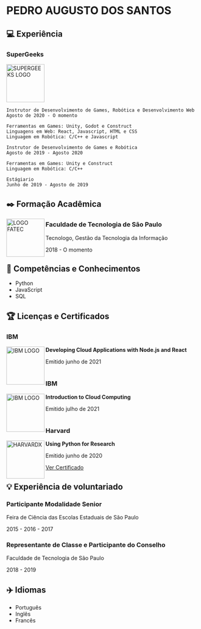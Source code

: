 # PEDRO AUGUSTO DOS SANTOS

## 💻 Experiência

### SuperGeeks

<img src="https://i.ibb.co/FmgKcwB/SUPERGEEKSLOGO.png" alt="SUPERGEEKS LOGO" width="100"/>

```
Instrutor de Desenvolvimento de Games, Robótica e Desenvolvimento Web
Agosto de 2020 - O momento

Ferramentas em Games: Unity, Godot e Construct
Linguagens em Web: React, Javascript, HTML e CSS
Linguagem em Robótica: C/C++ e Javascript
```

```
Instrutor de Desenvolvimento de Games e Robótica
Agosto de 2019 - Agosto 2020

Ferramentas em Games: Unity e Construct
Linguagem em Robótica: C/C++
```

```
Estágiario
Junho de 2019 - Agosto de 2019
```

## ✒️ Formação Acadêmica

<img src="https://i.ibb.co/fqbhjbV/FATECLOGO.jpg" alt="LOGO FATEC" width="100" align="left"/>

### Faculdade de Tecnologia de São Paulo

Tecnologo, Gestão da Tecnologia da Informação

2018 - O momento

## 🧪 Competências e Conhecimentos

- Python
- JavaScript
- SQL

## 🏆 Licenças e Certificados


### IBM

<img src="https://i.ibb.co/3hf7X4x/IBMLOGO.jpg" alt="IBM LOGO" width="100" align="left"/>

**Developing Cloud Applications with Node.js and React**

Emitido junho de 2021

#

### IBM

<img src="https://i.ibb.co/3hf7X4x/IBMLOGO.jpg" alt="IBM LOGO" width="100" align="left"/>

**Introduction to Cloud Computing**

Emitido julho de 2021

#

### Harvard

<img src="https://i.ibb.co/0FTSkRz/HARVARDXLOGO.jpg" alt="HARVARDX" width="100" align="left"/>

**Using Python for Research**

Emitido junho de 2020

[Ver Certificado](https://courses.edx.org/certificates/c47efaf478954aa9b9e71bbf49d9a691)


## 💡 Experiência de voluntariado


### Participante Modalidade Senior

Feira de Ciência das Escolas Estaduais de São Paulo

2015 - 2016 - 2017

### Representante de Classe e Participante do Conselho

Faculdade de Tecnologia de São Paulo

2018 - 2019


## ✈️ Idiomas

- Português
- Inglês
- Francês

